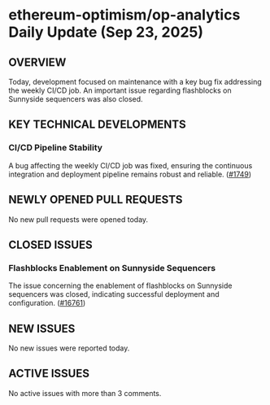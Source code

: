 # ethereum-optimism/op-analytics Daily Update (Sep 23, 2025)
## OVERVIEW 
Today, development focused on maintenance with a key bug fix addressing the weekly CI/CD job. An important issue regarding flashblocks on Sunnyside sequencers was also closed.

## KEY TECHNICAL DEVELOPMENTS

### CI/CD Pipeline Stability
A bug affecting the weekly CI/CD job was fixed, ensuring the continuous integration and deployment pipeline remains robust and reliable. ([#1749](https://github.com/ethereum-optimism/op-analytics/pull/1749))

## NEWLY OPENED PULL REQUESTS
No new pull requests were opened today.

## CLOSED ISSUES

### Flashblocks Enablement on Sunnyside Sequencers
The issue concerning the enablement of flashblocks on Sunnyside sequencers was closed, indicating successful deployment and configuration. ([#16761](https://github.com/ethereum-optimism/op-analytics/issues/16761))

## NEW ISSUES
No new issues were reported today.

## ACTIVE ISSUES
No active issues with more than 3 comments.